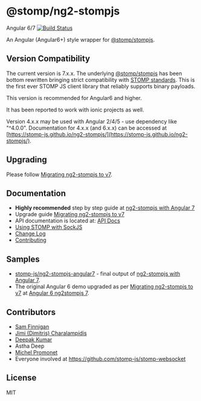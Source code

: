 # @stomp/ng2-stompjs

Angular 6/7 [![Build Status](https://travis-ci.org/stomp-js/ng2-stompjs.svg?branch=master)](https://travis-ci.org/stomp-js/ng2-stompjs)

An Angular (Angular6+) style wrapper for [@stomp/stompjs].

## Version Compatibility

The current version is 7.x.x.
The underlying [@stomp/stompjs] has been bottom rewritten bringing strict compatibility
with [STOMP standards].
This is the first ever STOMP JS client library that reliably supports binary payloads.

This version is recommended for Angular6 and higher.

It has been reported to work with ionic projects as well.

Version 4.x.x may be used with Angular 2/4/5 - use dependency like "^4.0.0".
Documentation for 4.x.x (and 6.x.x) can be accessed at 
[https://stomp-js.github.io/ng2-stompjs/](https://stomp-js.github.io/ng2-stompjs/).

## Upgrading

Please follow [Migrating ng2-stompjs to v7].

## Documentation

- **Highly recommended** step by step guide at [ng2-stompjs with Angular 7]
- Upgrade guide [Migrating ng2-stompjs to v7]
- API documentation is located at: [API Docs]
- [Using STOMP with SockJS]
- [Change Log](Changelog.md)
- [Contributing](Contributing.md)

## Samples

- [stomp-js/ng2-stompjs-angular7] - final output of [ng2-stompjs with Angular 7].
- The original Angular 6 demo upgraded as per [Migrating ng2-stompjs to v7]
  at [Angular 6 ng2stompjs 7].

## Contributors

- [Sam Finnigan](https://github.com/sjmf)
- [Jimi (Dimitris) Charalampidis](https://github.com/JimiC)
- [Deepak Kumar](https://github.com/kum-deepak)
- Astha Deep
- [Michel Promonet](https://github.com/mpromonet)
- Everyone involved at https://github.com/stomp-js/stomp-websocket

## License

MIT

[@stomp/stompjs]: https://github.com/stomp-js/stompjs
[STOMP standards]: https://stomp.github.io/stomp-specification-1.2.html
[API Docs]: https://stomp-js.github.io/api-docs/latest/
[ng2-stompjs with Angular 7]: https://stomp-js.github.io/guide/ng2-stompjs/2018/11/04/ng2-stomp-with-angular7.html
[Migrating ng2-stompjs to v7]: https://stomp-js.github.io/guide/ng2-stompjs/2018/11/05/migrate-ng2-stompjs-v7.html
[Using STOMP with SockJS]: https://stomp-js.github.io/guide/stompjs/rx-stomp/ng2-stompjs/2018/09/10/using-stomp-with-sockjs.html
[stomp-js/ng2-stompjs-angular7]: https://github.com/stomp-js/ng2-stompjs-angular7
[Angular 6 ng2stompjs 7]: https://github.com/stomp-js/ng6-stompjs-demo/tree/ng2-stompjs-v7
